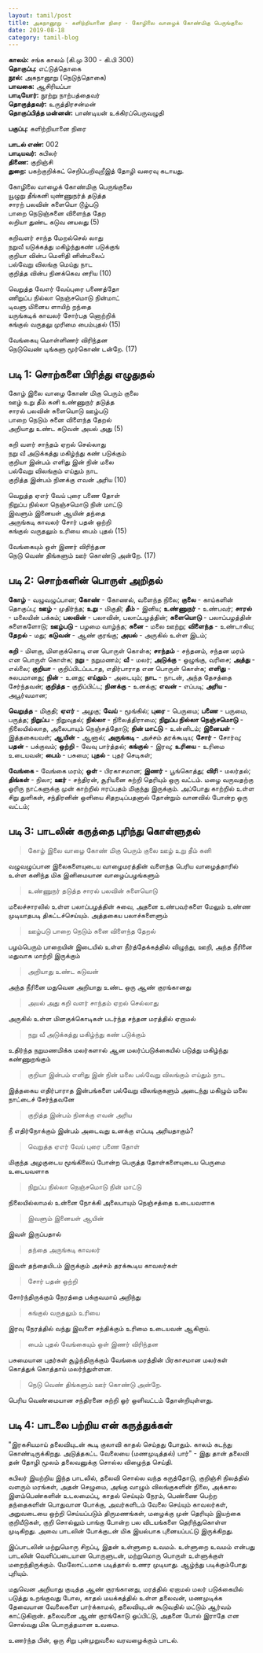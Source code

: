 ```yaml
---
layout: tamil/post
title: அகநானூறு - களிற்றியானை நிரை - கோழிலை வாழைக் கோண்மிகு பெருங்குலை
date: 2019-08-18
category: tamil-blog
---
```


**காலம்:** சங்க காலம் (கி.மு 300 - கி.பி 300) <br/>
**தொகுப்பு:** எட்டுத்தொகை <br/>
**நூல்:** அகநானூறு (நெடுந்தொகை) <br/>
**பாவகை:** ஆசிரியப்பா <br/>
**பாடியோர்:** நூற்று நாற்பத்தைவர் <br/>
**தொகுத்தவர்:** உருத்திரசன்மன் <br/>
**தொகுப்பித்த மன்னன்:** பாண்டியன் உக்கிரப்பெருவழுதி

**பகுப்பு:** களிற்றியானை நிரை

**பாடல் எண்:** 002 <br/>
**பாடியவர்:** கபிலர் <br/>
**திணை:** குறிஞ்சி <br/>
**துறை:** பகற்குறிக்கட் செறிப்பறிவுறீஇத் தோழி வரைவு கடாயது.

கோழிலை வாழைக் கோண்மிகு பெருங்குலை <br/>
யூழுறு தீங்கனி யுண்ணுநர்த் தடுத்த <br/>
சாரற் பலவின் சுளையொ டூழ்படு <br/>
பாறை நெடுஞ்சுனை விளைந்த தேற <br/>
லறியா துண்ட கடுவ னயலது (5)

கறிவளர் சாந்த மேறல்செல் லாது <br/>
நறுவீ யடுக்கத்து மகிழ்ந்துகண் படுக்குங் <br/>
குறியா வின்ப மெளிதி னின்மலைப் <br/>
பல்வேறு விலங்கு மெய்து நாட <br/>
குறித்த வின்ப நினக்கெவ னரிய (10)

வெறுத்த வேஎர் வேய்புரை பணைத்தோ <br/>
ணிறுப்ப நில்லா நெஞ்சமொடு நின்மாட் <br/>
டிவளு மினைய ளாயிற் றந்தை <br/>
யருங்கடிக் காவலர் சோர்பத னொற்றிக் <br/>
கங்குல் வருதலு முரிமை பைம்புதல் (15)

வேங்கையு மொள்ளிணர் விரிந்தன <br/>
நெடுவெண் டிங்களு மூர்கொண் டன்றே. (17)

## படி 1: சொற்களை பிரித்து எழுதுதல்

கோழ் இலை வாழை கோண் மிகு பெரும் குலை <br/>
ஊழ் உறு தீம் கனி உண்ணுநர் தடுத்த <br/>
சாரல் பலவின் சுளையொடு ஊழ்படு <br/>
பாறை நெடும் சுனை விளைந்த தேறல் <br/>
அறியாது உண்ட கடுவன் அயல் அது (5)

கறி வளர் சாந்தம் ஏறல் செல்லாது <br/>
நறு வீ அடுக்கத்து மகிழ்ந்து கண் படுக்கும் <br/>
குறியா இன்பம் எளிது இன் நின் மலை <br/>
பல்வேறு விலங்கும் எய்தும் நாட <br/>
குறித்த இன்பம் நினக்கு எவன் அரிய (10)

வெறுத்த ஏஎர் வேய் புரை பணை தோள் <br/>
நிறுப்ப நில்லா நெஞ்சமொடு நின் மாட்டு <br/>
இவளும் இனையள் ஆயின் தந்தை <br/>
அருங்கடி காவலர் சோர் பதன் ஒற்றி <br/>
கங்குல் வருதலும் உரியை பைம் புதல் (15)

வேங்கையும் ஒள் இணர் விரிந்தன <br/>
நெடு வெண் திங்களும் ஊர் கொண்டு அன்றே. (17)

## படி 2: சொற்களின் பொருள் அறிதல்

**கோழ்** - வழுவழுப்பான; **கோண்** - கோணல், வளைந்த நிலை; **குலை** - காய்களின் தொகுப்பு; **ஊழ்** - முதிர்ந்த; **உறு** - மிகுதி; **தீம்** - இனிய; **உண்ணுநர்** - உண்பவர்; **சாரல்** - மலையின் பக்கம்; **பலவின்** - பலாவின், பலாப்பழத்தின்; **சுளையொடு** - பலாப்பழத்தின் சுளைகளோடு; **ஊழ்படு** - பழமை வாழ்ந்த; **சுனை** - மலை ஊற்று; **விளைந்த** - உண்டாகிய; **தேறல்** - மது; **கடுவன்** - ஆண் குரங்கு; **அயல்** - அருகில் உள்ள இடம்;

**கறி** - மிளகு, மிளகுக்கொடி என பொருள் கொள்க; **சாந்தம்** - சந்தனம், சந்தன மரம் என பொருள் கொள்க; **நறு** - நறுமணம்; **வீ** - மலர்; **அடுக்கு** - ஒழுங்கு, வரிசை; **அத்து** - எல்லை; **குறியா** - குறிப்பிடப்படாத, எதிர்பாராத என பொருள் கொள்க; **எளிது** - சுலபமானது; **நின்** - உனது; **எய்தும்** - அடையும்; **நாட** - நாடன், அந்த தேசத்தை சேர்ந்தவன்; **குறித்த** - குறிப்பிட்ட; **நினக்கு** - உனக்கு; **எவன்** - எப்படி; **அரிய** - அபூர்வமான;

**வெறுத்த** - மிகுதி; **ஏஎர்** - அழகு; **வேய்** - மூங்கில்; **புரை** - பெருமை; **பணை** - பருமை, பருத்த; **நிறுப்ப** - நிறுவுதல்; **நில்லா** - நிலைத்திராமை; **நிறுப்ப நில்லா நெஞ்சமொடு** - நிலையில்லாத, அலைபாயும் நெஞ்சத்தோடு; **நின் மாட்டு** - உன்னிடம்; **இனையள்** - இத்தகையவள்; **ஆயின்** - ஆனால்; **அருங்கடி** - அச்சம் தரக்கூடிய; **சோர்** - சோர்வு; **பதன்** - பக்குவம்; **ஒற்றி** - வேவு பார்த்தல்; **கங்குல்** - இரவு; **உரியை** - உரிமை உடையவன்; **பைம்** - பசுமை; **புதல்** - புதர் செடிகள்;

**வேங்கை** - வேங்கை மரம்; **ஒள்** - பிரகாசமான; **இணர்** - பூங்கொத்து; **விரி** - மலர்தல்; **திங்கள்** - நிலா; **ஊர்** - சந்திரன், சூரியனை சுற்றி தெரியும் ஒரு வட்டம். மழை வருவதற்கு ஓரிரு நாட்களுக்கு முன் காற்றில் ஈரப்பதம் மிகுந்து இருக்கும். அப்போது காற்றில் உள்ள சிறு துளிகள், சந்திரனின் ஒளியை சிதறடிப்பதனால் தோன்றும் வானவில் போன்ற ஒரு வட்டம்;

## படி 3: பாடலின் கருத்தை புரிந்து கொள்ளுதல்

> கோழ் இலை வாழை கோண் மிகு பெரும் குலை ஊழ் உறு தீம் கனி

வழுவழுப்பான இலைகளையுடைய வாழைமரத்தின் வளைந்த பெரிய வாழைத்தாரில் உள்ள கனிந்த மிக இனிமையான வாழைப்பழங்களும்

> உண்ணுநர் தடுத்த சாரல் பலவின் சுளையொடு

மலைச்சாரலில் உள்ள பலாப்பழத்தின் சுவை, அதனை உண்பவர்களை மேலும் உண்ண முடியாதபடி திகட்டச்செய்யும். அத்தகைய பலாச்சுளைளும்

> ஊழ்படு பாறை நெடும் சுனை விளைந்த தேறல்

பழம்பெரும் பாறையின் இடையில் உள்ள நீர்த்தேக்கத்தில் விழுந்து, ஊறி, அந்த நீரினை மதுவாக மாற்றி இருக்கும்

> அறியாது உண்ட கடுவன்

 அந்த நீரினை மதுவென அறியாது உண்ட ஒரு ஆண் குரங்கானது

> அயல் அது கறி வளர் சாந்தம் ஏறல் செல்லாது

அருகில் உள்ள மிளகுக்கொடிகள் படர்ந்த சந்தன மரத்தில் ஏறாமல்

> நறு வீ அடுக்கத்து மகிழ்ந்து கண் படுக்கும்

உதிர்ந்த நறுமணமிக்க மலர்களால் ஆன மலர்ப்படுக்கையில் படுத்து மகிழ்ந்து கண்ணுறங்கும்

> குறியா இன்பம் எளிது இன் நின் மலை பல்வேறு விலங்கும் எய்தும் நாட

இத்தகைய எதிர்பாராத இன்பங்களை பல்வேறு விலங்குகளும் அடைந்து மகிழும் மலை நாட்டைச் சேர்ந்தவனே

> குறித்த இன்பம் நினக்கு எவன் அரிய

நீ எதிர்நோக்கும் இன்பம் அடைவது உனக்கு எப்படி அரியதாகும்?

> வெறுத்த ஏஎர் வேய் புரை பணை தோள்

மிகுந்த அழகுடைய மூங்கிலைப் போன்ற பெருத்த தோள்களையுடைய பெருமை உடையவளாக

> நிறுப்ப நில்லா நெஞ்சமொடு நின் மாட்டு

நிலையில்லாமல் உன்னை நோக்கி அலைபாயும் நெஞ்சத்தை உடையவளாக

> இவளும் இனையள் ஆயின்

இவள் இருப்பதால்

> தந்தை அருங்கடி காவலர்

இவள் தந்தையிடம் இருக்கும் அச்சம் தரக்கூடிய காவலர்கள்

> சோர் பதன் ஒற்றி

சோர்ந்திருக்கும் நேரத்தை பக்குவமாய் அறிந்து

> கங்குல் வருதலும் உரியை

இரவு நேரத்தில் வந்து இவளை சந்திக்கும் உரிமை உடையவன் ஆகிறாய்.

> பைம் புதல் வேங்கையும் ஒள் இணர் விரிந்தன

பசுமையான புதர்கள் சூழ்ந்திருக்கும் வேங்கை மரத்தின் பிரகாசமான மலர்கள் கொத்துக் கொத்தாய் மலர்ந்துள்ளன.

> நெடு வெண் திங்களும் ஊர் கொண்டு அன்றே.

பெரிய வெண்மையான சந்திரனை சுற்றி ஓர் ஒளிவட்டம் தோன்றியுள்ளது.

## படி 4: பாடலை பற்றிய என் கருத்துக்கள்

"இரகசியமாய் தலைவியுடன் கூடி குலாவி காதல் செய்தது போதும். காலம் கடந்து கொண்டிருக்கிறது. அடுத்தகட்ட வேலையை (மணமுடித்தல்) பார்" - இது தான் தலைவி தன் தோழி மூலம் தலைவனுக்கு சொல்ல விழைந்த செய்தி.

கபிலர் இயற்றிய இந்த பாடலில், தலைவி சொல்ல வந்த கருத்தோடு, குறிஞ்சி நிலத்தில் வளரும் மரங்கள், அதன் செழுமை, அங்கு வாழும் விலங்குகளின் நிலை, அக்கால இளம்பெண்களின் உடலமைப்பு, காதல் செய்யும் நேரம், பெண்ணை பெற்ற தந்தைகளின் பொதுவான போக்கு, அவர்களிடம் வேலை செய்யும் காவலர்கள், அறுவடையை ஒற்றி செய்யப்படும் திருமணங்கள், மழைக்கு முன் தெரியும் இயற்கை குறியீடுகள், குறி சொல்லும் பாங்கு போன்ற பல விடயங்களை தெரிந்துகொள்ள முடிகிறது. அவை பாடலின் போக்குடன் மிக இயல்பாக புனையப்பட்டு இருக்கிறது.

இப்பாடலின் மற்றுமொரு சிறப்பு, இதன் உள்ளுறை உவமம். உள்ளுறை உவமம் என்பது பாடலின் வெளிப்படையான பொருளுடன், மற்றுமொரு பொருள் உள்ளுக்குள் மறைந்திருக்கும். மேலோட்டமாக படித்தால் உணர முடியாது. ஆழ்ந்து படிக்கும்போது புரியும்.

மதுவென அறியாது குடித்த ஆண் குரங்கானது, மரத்தில் ஏறாமல் மலர் படுக்கையில் படுத்து உறங்குவது போல, காதல் மயக்கத்தில் உள்ள தலைவன், மணமுடிக்க தேவையான வேலைகளை பார்க்காமல், தலைவியுடன் கூடுவதில் மட்டும் ஆர்வம் காட்டுகிறான். தலைவனை ஆண் குரங்கோடு ஒப்பிட்டு, அதனை போல் இராதே என சொல்வது மிக பொருத்தமான உவமை.

உணர்ந்த பின், ஒரு சிறு புன்முறுவலை வரவழைக்கும் பாடல்.
